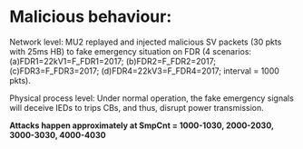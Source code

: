 # Malicious behaviour:

Network level: MU2 replayed and injected malicious SV packets (30 pkts with 25ms HB) to fake emergency situation on FDR (4 scenarios: (a)FDR1=22kV1=F_FDR1=2017; (b)FDR2=F_FDR2=2017; (c)FDR3=F_FDR3=2017; (d)FDR4=22kV3=F_FDR4=2017; interval = 1000 pkts).

Physical process level: Under normal operation, the fake emergency signals will deceive IEDs to trips CBs, and thus, disrupt power transmission.

**Attacks happen approximately at SmpCnt = 1000-1030, 2000-2030, 3000-3030, 4000-4030**